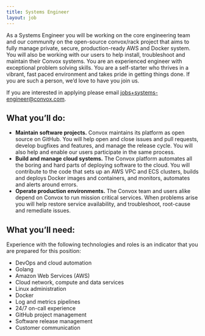 ```yaml
---
title: Systems Engineer
layout: job
---
```


As a Systems Engineer you will be working on the core engineering team and our community on the open-source convox/rack project that aims to fully manage private, secure, production-ready AWS and Docker system. You will also be working with our users to help install, troubleshoot and maintain their Convox systems. You are an experienced engineer with exceptional problem solving skills. You are a self-starter who thrives in a vibrant, fast paced environment and takes pride in getting things done. If you are such a person, we’d love to have you join us.   

If you are interested in applying please email [jobs+systems-engineer@convox.com](mailto:jobs+systems-engineer@convox.com). 

## What you’ll do:
- **Maintain software projects.** Convox maintains its platform as open source on GitHub. You will help open and close issues and pull requests, develop bugfixes and features, and manage the release cycle. You will also help and enable our users participate in the same process.
- **Build and manage cloud systems.** The Convox platform automates all the boring and hard parts of deploying software to the cloud. You will contribute to the code that sets up an AWS VPC and ECS clusters, builds and deploys Docker images and containers, and monitors, automates and alerts around errors.
- **Operate production environments.** The Convox team and users alike depend on Convox to run mission critical services. When problems arise you will help restore service availability, and troubleshoot, root-cause and remediate issues.

## What you’ll need:
Experience with the following technologies and roles is an indicator that you are prepared for this position: 

- DevOps and cloud automation
- Golang
- Amazon Web Services (AWS)
- Cloud network, compute and data services
- Linux administration
- Docker
- Log and metrics pipelines
- 24/7 on-call experience
- GitHub project management
- Software release management
- Customer communication  
